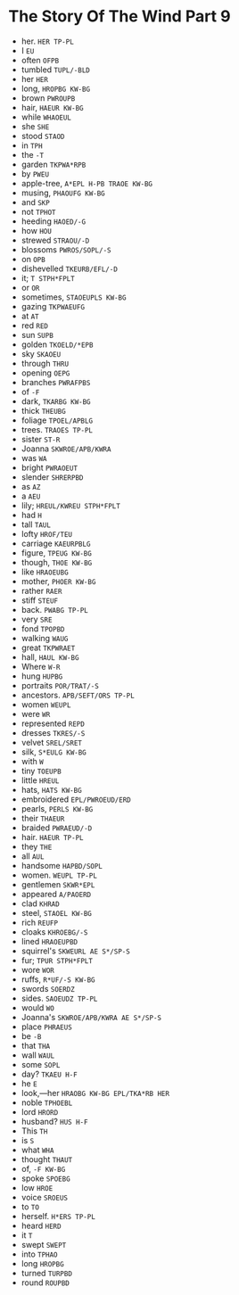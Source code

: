 # The Story Of The Wind Part 9

* her. `HER TP-PL`
* I `EU`
* often `OFPB`
* tumbled `TUPL/-BLD`
* her `HER`
* long, `HROPBG KW-BG`
* brown `PWROUPB`
* hair, `HAEUR KW-BG`
* while `WHAOEUL`
* she `SHE`
* stood `STAOD`
* in `TPH`
* the `-T`
* garden `TKPWA*RPB`
* by `PWEU`
* apple-tree, `A*EPL H-PB TRAOE KW-BG`
* musing, `PHAOUFG KW-BG`
* and `SKP`
* not `TPHOT`
* heeding `HAOED/-G`
* how `HOU`
* strewed `STRAOU/-D`
* blossoms `PWROS/SOPL/-S`
* on `OPB`
* dishevelled `TKEURB/EFL/-D`
* it; `T STPH*FPLT`
* or `OR`
* sometimes, `STAOEUPLS KW-BG`
* gazing `TKPWAEUFG`
* at `AT`
* red `RED`
* sun `SUPB`
* golden `TKOELD/*EPB`
* sky `SKAOEU`
* through `THRU`
* opening `OEPG`
* branches `PWRAFPBS`
* of `-F`
* dark, `TKARBG KW-BG`
* thick `THEUBG`
* foliage `TPOEL/APBLG`
* trees. `TRAOES TP-PL`
* sister `ST-R`
* Joanna `SKWROE/APB/KWRA`
* was `WA`
* bright `PWRAOEUT`
* slender `SHRERPBD`
* as `AZ`
* a `AEU`
* lily; `HREUL/KWREU STPH*FPLT`
* had `H`
* tall `TAUL`
* lofty `HROF/TEU`
* carriage `KAEURPBLG`
* figure, `TPEUG KW-BG`
* though, `THOE KW-BG`
* like `HRAOEUBG`
* mother, `PHOER KW-BG`
* rather `RAER`
* stiff `STEUF`
* back. `PWABG TP-PL`
* very `SRE`
* fond `TPOPBD`
* walking `WAUG`
* great `TKPWRAET`
* hall, `HAUL KW-BG`
* Where `W-R`
* hung `HUPBG`
* portraits `POR/TRAT/-S`
* ancestors. `APB/SEFT/ORS TP-PL`
* women `WEUPL`
* were `WR`
* represented `REPD`
* dresses `TKRES/-S`
* velvet `SREL/SRET`
* silk, `S*EULG KW-BG`
* with `W`
* tiny `TOEUPB`
* little `HREUL`
* hats, `HATS KW-BG`
* embroidered `EPL/PWROEUD/ERD`
* pearls, `PERLS KW-BG`
* their `THAEUR`
* braided `PWRAEUD/-D`
* hair. `HAEUR TP-PL`
* they `THE`
* all `AUL`
* handsome `HAPBD/SOPL`
* women. `WEUPL TP-PL`
* gentlemen `SKWR*EPL`
* appeared `A/PAOERD`
* clad `KHRAD`
* steel, `STAOEL KW-BG`
* rich `REUFP`
* cloaks `KHROEBG/-S`
* lined `HRAOEUPBD`
* squirrel's `SKWEURL AE S*/SP-S`
* fur; `TPUR STPH*FPLT`
* wore `WOR`
* ruffs, `R*UF/-S KW-BG`
* swords `SOERDZ`
* sides. `SAOEUDZ TP-PL`
* would `WO`
* Joanna's `SKWROE/APB/KWRA AE S*/SP-S`
* place `PHRAEUS`
* be `-B`
* that `THA`
* wall `WAUL`
* some `SOPL`
* day? `TKAEU H-F`
* he `E`
* look,—her `HRAOBG KW-BG EPL/TKA*RB HER`
* noble `TPHOEBL`
* lord `HRORD`
* husband? `HUS H-F`
* This `TH`
* is `S`
* what `WHA`
* thought `THAUT`
* of, `-F KW-BG`
* spoke `SPOEBG`
* low `HROE`
* voice `SROEUS`
* to `TO`
* herself. `H*ERS TP-PL`
* heard `HERD`
* it `T`
* swept `SWEPT`
* into `TPHAO`
* long `HROPBG`
* turned `TURPBD`
* round `ROUPBD`
